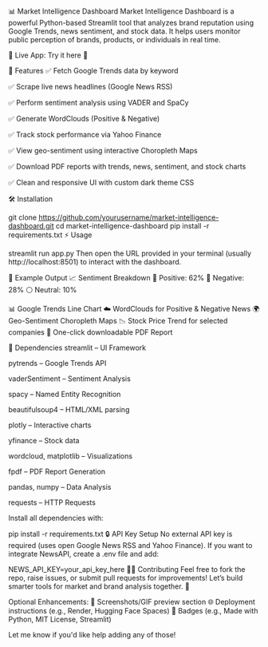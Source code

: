 📊 Market Intelligence Dashboard
Market Intelligence Dashboard is a powerful Python-based Streamlit tool that analyzes brand reputation using Google Trends, news sentiment, and stock data. It helps users monitor public perception of brands, products, or individuals in real time.

🔗 Live App: Try it here 🚀

🚀 Features
✅ Fetch Google Trends data by keyword

✅ Scrape live news headlines (Google News RSS)

✅ Perform sentiment analysis using VADER and SpaCy

✅ Generate WordClouds (Positive & Negative)

✅ Track stock performance via Yahoo Finance

✅ View geo-sentiment using interactive Choropleth Maps

✅ Download PDF reports with trends, news, sentiment, and stock charts

✅ Clean and responsive UI with custom dark theme CSS

🛠 Installation


git clone https://github.com/yourusername/market-intelligence-dashboard.git
cd market-intelligence-dashboard
pip install -r requirements.txt
⚡ Usage


streamlit run app.py
Then open the URL provided in your terminal (usually http://localhost:8501) to interact with the dashboard.

📝 Example Output
📈 Sentiment Breakdown
💚 Positive: 62%
🔴 Negative: 28%
⚪ Neutral: 10%

📊 Google Trends Line Chart
☁️ WordClouds for Positive & Negative News
🌍 Geo-Sentiment Choropleth Maps
📉 Stock Price Trend for selected companies
📄 One-click downloadable PDF Report

📌 Dependencies
streamlit – UI Framework

pytrends – Google Trends API

vaderSentiment – Sentiment Analysis

spacy – Named Entity Recognition

beautifulsoup4 – HTML/XML parsing

plotly – Interactive charts

yfinance – Stock data

wordcloud, matplotlib – Visualizations

fpdf – PDF Report Generation

pandas, numpy – Data Analysis

requests – HTTP Requests

Install all dependencies with:


pip install -r requirements.txt
🔒 API Key Setup
No external API key is required (uses open Google News RSS and Yahoo Finance).
If you want to integrate NewsAPI, create a .env file and add:


NEWS_API_KEY=your_api_key_here
👨‍💻 Contributing
Feel free to fork the repo, raise issues, or submit pull requests for improvements!
Let’s build smarter tools for market and brand analysis together. 🚀

Optional Enhancements:
📸 Screenshots/GIF preview section
🌐 Deployment instructions (e.g., Render, Hugging Face Spaces)
🔗 Badges (e.g., Made with Python, MIT License, Streamlit)

Let me know if you'd like help adding any of those!
